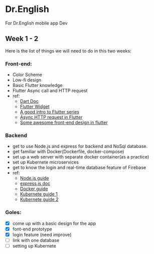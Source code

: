 # Dr.English
For Dr.English mobile app Dev

## Week 1 - 2
Here is the list of things we will need to do in this two weeks:
### Front-end:
  - Color Scheme
  - Low-fi design
  - Basic Flutter knowledge
  - Flutter Async call and HTTP request
  - ref:
    - [Dart Doc](https://www.dartlang.org/guides/language/language-tour)
    - [Flutter Widget](https://flutter.io/widgets-intro/)
    - [A good intro to Flutter series](https://www.youtube.com/watch?v=qWL1lGchpRA&list=PLR2qQy0Zxs_UdqAcaipPR3CG1Ly57UlhV)
    - [Async HTTP request in Flutter](https://www.youtube.com/watch?v=aIJU68Phi1w&index=17&list=PLR2qQy0Zxs_UdqAcaipPR3CG1Ly57UlhV)
    - [Some awesome front-end design in flutter](https://www.youtube.com/channel/UCtWyVkPpb8An90SNDTNF0Pg)

### Backend
  - get to use Node.js and express for backend and NoSql database.  
  - get familiar with Docker(Dockerfile, docker-compose)
  - set up a web server with separate docker container(as a practice)
  - set up Kubernete microservices
  - get to know the login and real-time database feature of Firebase
  - ref:
    - [Node.js guide](https://medium.freecodecamp.org/node-js-streams-everything-you-need-to-know-c9141306be93)
    - [express.js doc](https://expressjs.com/)
    - [Docker guide](https://rominirani.com/docker-tutorial-series-a7e6ff90a023)
    - [Kubernete guide 1](https://medium.com/google-cloud/kubernetes-101-pods-nodes-containers-and-clusters-c1509e409e16)
    - [Kubernete guide 2](https://medium.freecodecamp.org/learn-kubernetes-in-under-3-hours-a-detailed-guide-to-orchestrating-containers-114ff420e882)

### Goles:
  - [X] come up with a basic design for the app
  - [X] font-end prototype
  - [X] login feature (need improve)
  - [ ] link with one database
  - [ ] setting up Kubernete

